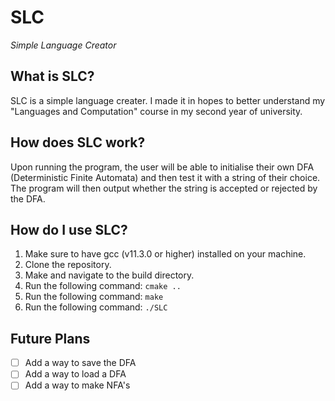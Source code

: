 # SLC
*Simple Language Creator*

## What is SLC?
SLC is a simple language creater. I made it in hopes to better understand my "Languages and Computation" course in my second year of university.

## How does SLC work?
Upon running the program, the user will be able to initialise their own DFA (Deterministic Finite Automata) and then test it with a string of their choice. The program will then output whether the string is accepted or rejected by the DFA.

## How do I use SLC?
1. Make sure to have gcc (v11.3.0 or higher) installed on your machine.
2. Clone the repository.
3. Make and navigate to the build directory.
4. Run the following command: `cmake ..`
5. Run the following command: `make`
6. Run the following command: `./SLC`

## Future Plans
- [ ] Add a way to save the DFA
- [ ] Add a way to load a DFA
- [ ] Add a way to make NFA's